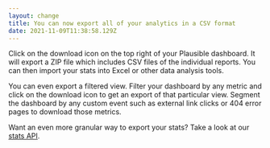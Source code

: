 ```yaml
---
layout: change
title: You can now export all of your analytics in a CSV format
date: 2021-11-09T11:38:58.129Z
---
```

Click on the download icon on the top right of your Plausible dashboard. It will export a ZIP file which includes CSV files of the individual reports. You can then import your stats into Excel or other data analysis tools.

You can even export a filtered view. Filter your dashboard by any metric and click on the download icon to get an export of that particular view. Segment the dashboard by any custom event such as external link clicks or 404 error pages to download those metrics.

Want an even more granular way to export your stats? Take a look at our [stats API](https://plausible.io/docs/stats-api).